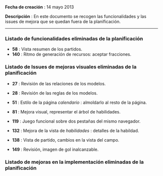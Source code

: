 **Fecha de creación** : 14 mayo 2013

**Descripción** : En este documento se recogen las funcionalidades y las issues de mejora que se quedan fuera de la planificación. 

***

### Listado de funcionalidades eliminadas de la planificación

 - **58** : Vista resumen de los partidos.
 - **140** : Ritmo de generación de recursos: aceptar fracciones.

### Listado de Issues de mejoras visuales eliminadas de la planificación

 - **27** : Revisión de las relaciones de los modelos.
 - **28** : Revisión de las reglas de los modelos.
 - **51** : Estilo de la página _calendario_ : almoldarlo al resto de la página.
 - **81** : Mejora visual, representar el árbol de habilidades.
 - **119** : Juego funcional sobre dos pestañas del mismo navegador.
 - **132** : Mejora de la vista de _habilidades_ : detalles de la habildad.
 - **138** : Vista de partido, cambios en la vista del campo.
 
 - **149** : Revisión, imagen de gol inalcanzable.

### Listado de mejoras en la implementación eliminadas de la planificación
